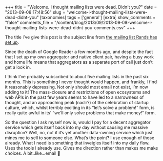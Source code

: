 +++
title = "Welcome. I thought mailing lists were dead. Didn't you?"
date = "2013-09-08 17:48:56"
slug = "welcome-i-thought-mailing-lists-were-dead-didnt-you"
[taxonomies]
tags = ['general']
[extra]
show_comments = "false"
comments_file = "/content/blog/2013/09/2013-09-08-welcome-i-thought-mailing-lists-were-dead-didnt-you-comments.csv"
+++

The title I’ve give this post is the subject line from [the mailing list Rands has set up](http://tinyletter.com/rands-in-reposes-newsletter/).

Since the death of Google Reader a few months ago, and despite the fact that I set up my own aggregator and native client pair, having a busy work and home life means that aggregators as a separate port of call just don’t get a look in.

I think I’ve probably subscribed to about five mailing lists in the past six months. This is something I never thought would happen, and frankly, I find it reasonably depressing. Not only should most email not exist, I’m now adding to it! The mass-closure and restrictions of open ecosystems and web APIs in the past few years seems to have led to a narrowness of thought, and an approaching peak (nadir?) of the celebration of startup culture, which, whilst terribly exciting in its “let’s solve a problem!” form, is really quite awful in its’ “we’ll only solve problems that make money!” form.

So the question I ask myself now is, would I pay for a decent aggregator service which gets itself back into my day without causing me massive disruption? Well, no, not if it’s yet another data-owning service which just mines me to sell to someone else. What’s the point? I use enough of those already. What I need is something that inveigles itself into my daily flow. Uses the tools I already use. Gives me direction rather than makes me make choices. A bit..like…email 🙁
